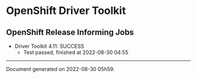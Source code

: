 
OpenShift Driver Toolkit
========================

OpenShift Release Informing Jobs
--------------------------------



* Driver Toolkit 4.11: SUCCESS
  - Test passed, finished at 2022-08-30 04:55






---
Document generated on 2022-08-30 05h59.

